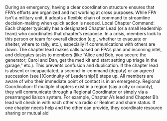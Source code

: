 During an emergency, having a clear coordination structure ensures that FPA’s efforts are organized and not working at cross purposes. While FPA isn’t a military unit, it adopts a flexible chain of command to streamline decision-making when quick action is needed. Local Chapter Command: Each chapter typically has a designated Chapter Lead (or a small leadership team) who coordinates that chapter’s response. In a crisis, members look to this person or team for overall direction (e.g., whether to evacuate or shelter, where to rally, etc.), especially if communications with others are down. The chapter lead makes calls based on FPA’s plan and incoming intel, and delegates tasks to members (like “Alice and Bob, you secure the generator; Carol and Dan, get the med kit and start setting up triage in the garage,” etc.). This prevents confusion and duplication. If the chapter lead is absent or incapacitated, a second-in-command (deputy) or an agreed succession (see [[Continuity of Leadership]]) steps up. All members are aware of who their immediate point of contact is in an emergency. Regional Coordination: If multiple chapters exist in a region (say a city or county), they will communicate through a Regional Coordinator or simply via a prearranged liaison system. For example, Chapter A’s lead and Chapter B’s lead will check in with each other via radio or Realnet and share status. If one chapter needs help and the other can provide, they coordinate resource sharing or mutual aid